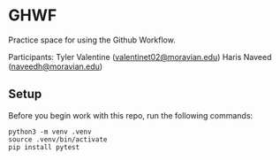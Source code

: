 
# GHWF

Practice space for using the Github Workflow.

Participants:
Tyler Valentine (valentinet02@moravian.edu)
Haris Naveed (naveedh@moravian.edu)

## Setup

Before you begin work with this repo, run the following commands:

```
python3 -m venv .venv
source .venv/bin/activate
pip install pytest
```
